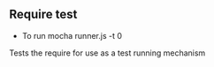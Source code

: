 ## Require test
- To run mocha runner.js -t 0

Tests the require for use as a test running mechanism